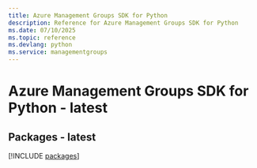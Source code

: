 ```yaml
---
title: Azure Management Groups SDK for Python
description: Reference for Azure Management Groups SDK for Python
ms.date: 07/10/2025
ms.topic: reference
ms.devlang: python
ms.service: managementgroups
---
```

# Azure Management Groups SDK for Python - latest
## Packages - latest
[!INCLUDE [packages](management-groups-index.md)]